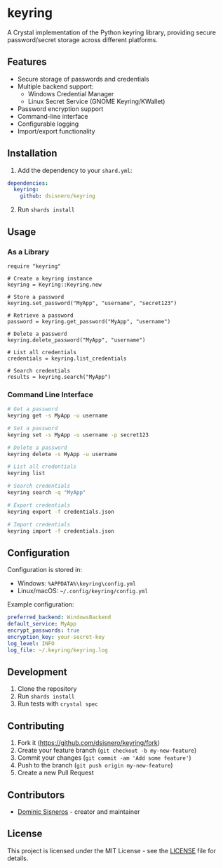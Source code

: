 # keyring

A Crystal implementation of the Python keyring library, providing secure password/secret storage across different platforms.

## Features

- Secure storage of passwords and credentials
- Multiple backend support:
  - Windows Credential Manager
  - Linux Secret Service (GNOME Keyring/KWallet)
- Password encryption support
- Command-line interface
- Configurable logging
- Import/export functionality

## Installation

1. Add the dependency to your `shard.yml`:

```yaml
dependencies:
  keyring:
    github: dsisnero/keyring
```

2. Run `shards install`

## Usage

### As a Library

```crystal
require "keyring"

# Create a keyring instance
keyring = Keyring::Keyring.new

# Store a password
keyring.set_password("MyApp", "username", "secret123")

# Retrieve a password
password = keyring.get_password("MyApp", "username")

# Delete a password
keyring.delete_password("MyApp", "username")

# List all credentials
credentials = keyring.list_credentials

# Search credentials
results = keyring.search("MyApp")
```

### Command Line Interface

```bash
# Get a password
keyring get -s MyApp -u username

# Set a password
keyring set -s MyApp -u username -p secret123

# Delete a password
keyring delete -s MyApp -u username

# List all credentials
keyring list

# Search credentials
keyring search -q "MyApp"

# Export credentials
keyring export -f credentials.json

# Import credentials
keyring import -f credentials.json
```

## Configuration

Configuration is stored in:
- Windows: `%APPDATA%\keyring\config.yml`
- Linux/macOS: `~/.config/keyring/config.yml`

Example configuration:
```yaml
preferred_backend: WindowsBackend
default_service: MyApp
encrypt_passwords: true
encryption_key: your-secret-key
log_level: INFO
log_file: ~/.keyring/keyring.log
```

## Development

1. Clone the repository
2. Run `shards install`
3. Run tests with `crystal spec`

## Contributing

1. Fork it (<https://github.com/dsisnero/keyring/fork>)
2. Create your feature branch (`git checkout -b my-new-feature`)
3. Commit your changes (`git commit -am 'Add some feature'`)
4. Push to the branch (`git push origin my-new-feature`)
5. Create a new Pull Request

## Contributors

- [Dominic Sisneros](https://github.com/dsisnero) - creator and maintainer

## License

This project is licensed under the MIT License - see the [LICENSE](LICENSE) file for details.

